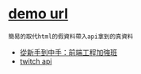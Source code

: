 # [demo url](https://nicehorse06.github.io/software-job-note/web-demo/twitch-api-simple-demo/)

`簡易的取代html的假資料帶入api拿到的真資料`

* [從新手到中手：前端工程加強班](https://github.com/aszx87410/frontend-intermediate-course)
* [twitch api](https://dev.twitch.tv/docs/v5/reference/streams/)